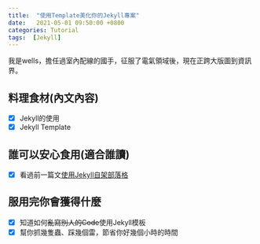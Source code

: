 ```yaml
---
title:  "使用Template美化你的Jekyll專案"
date:   2021-05-01 09:50:00 +0800
categories: Tutorial
tags:  [Jekyll]
--- 
```

我是wells，擔任過室內配線的國手，征服了電氣領域後，現在正跨大版圖到資訊界。

## 料理食材(內文內容)
- [X] Jekyll的使用
- [X] Jekyll Template

## 誰可以安心食用(適合誰讀)
- [X] 看過前一篇文[使用Jekyll自架部落格](/posts/使用Jekyll自架部落格)

## 服用完你會獲得什麼
- [X] 知道如何~~亂寫別人的Code~~使用Jekyll模板
- [X] 幫你抓幾隻蟲、踩幾個雷，節省你好幾個小時的時間